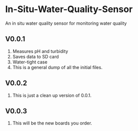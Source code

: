 # In-Situ-Water-Quality-Sensor
An in situ water quality sensor for monitoring water quality


## V0.0.1
1. Measures pH and turbidity 
1. Saves data to SD card
1. Water-tight case 
1. This is a general dump of all the initial files. 

## V0.0.2
1. This is just a clean up version of 0.0.1. 

## V0.0.3
1. This will be the new boards you order. 































